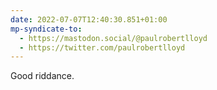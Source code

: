 ```yaml
---
date: 2022-07-07T12:40:30.851+01:00
mp-syndicate-to:
  - https://mastodon.social/@paulrobertlloyd
  - https://twitter.com/paulrobertlloyd
---
```

Good riddance.
